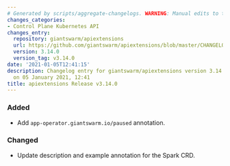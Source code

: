 ```yaml
---
# Generated by scripts/aggregate-changelogs. WARNING: Manual edits to this files will be overwritten.
changes_categories:
- Control Plane Kubernetes API
changes_entry:
  repository: giantswarm/apiextensions
  url: https://github.com/giantswarm/apiextensions/blob/master/CHANGELOG.md#3140---2021-01-05
  version: 3.14.0
  version_tag: v3.14.0
date: '2021-01-05T12:41:15'
description: Changelog entry for giantswarm/apiextensions version 3.14.0, published
  on 05 January 2021, 12:41
title: apiextensions Release v3.14.0
---
```


### Added
- Add `app-operator.giantswarm.io/paused` annotation.
### Changed
- Update description and example annotation for the Spark CRD.
